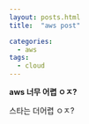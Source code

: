 ```yaml
---
layout: posts.html
title:  "aws post"

categories:
  - aws
tags:
  - cloud
---
```



**aws 너무 어렵 ㅇㅈ?**


스타는 더어렵 ㅇㅈ?
